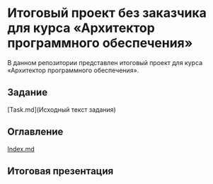 # Итоговый проект без заказчика для курса «Архитектор программного обеспечения»
В данном репозитории представлен итоговый проект для курса «Архитектор программного обеспечения». 

## Задание
[Task.md](Исходный текст задания)

## Оглавление
[Index.md](Оглавление)

## Итоговая презентация
